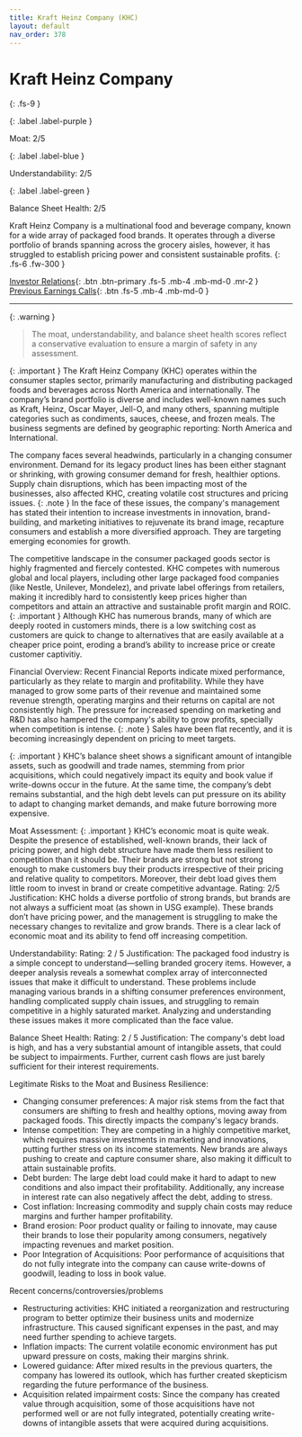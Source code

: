 ```yaml
---
title: Kraft Heinz Company (KHC)
layout: default
nav_order: 378
---
```


# Kraft Heinz Company
{: .fs-9 }

{: .label .label-purple }

Moat: 2/5

{: .label .label-blue }

Understandability: 2/5

{: .label .label-green }

Balance Sheet Health: 2/5

Kraft Heinz Company is a multinational food and beverage company, known for a wide array of packaged food brands. It operates through a diverse portfolio of brands spanning across the grocery aisles, however, it has struggled to establish pricing power and consistent sustainable profits.
{: .fs-6 .fw-300 }

[Investor Relations](https://www.google.com/search?q=KHC+investor+relations){: .btn .btn-primary .fs-5 .mb-4 .mb-md-0 .mr-2 }
[Previous Earnings Calls](https://discountingcashflows.com/company/KHC/transcripts/){: .btn .fs-5 .mb-4 .mb-md-0 }

---

{: .warning }
>The moat, understandability, and balance sheet health scores reflect a conservative evaluation to ensure a margin of safety in any assessment.



{: .important }
The Kraft Heinz Company (KHC) operates within the consumer staples sector, primarily manufacturing and distributing packaged foods and beverages across North America and internationally. The company’s brand portfolio is diverse and includes well-known names such as Kraft, Heinz, Oscar Mayer, Jell-O, and many others, spanning multiple categories such as condiments, sauces, cheese, and frozen meals. The business segments are defined by geographic reporting: North America and International.

The company faces several headwinds, particularly in a changing consumer environment. Demand for its legacy product lines has been either stagnant or shrinking, with growing consumer demand for fresh, healthier options. Supply chain disruptions, which has been impacting most of the businesses, also affected KHC, creating volatile cost structures and pricing issues.
{: .note }
In the face of these issues, the company's management has stated their intention to increase investments in innovation, brand-building, and marketing initiatives to rejuvenate its brand image, recapture consumers and establish a more diversified approach. They are targeting emerging economies for growth.

The competitive landscape in the consumer packaged goods sector is highly fragmented and fiercely contested. KHC competes with numerous global and local players, including other large packaged food companies (like Nestle, Unilever, Mondelez), and private label offerings from retailers, making it incredibly hard to consistently keep prices higher than competitors and attain an attractive and sustainable profit margin and ROIC.
{: .important }
Although KHC has numerous brands, many of which are deeply rooted in customers minds, there is a low switching cost as customers are quick to change to alternatives that are easily available at a cheaper price point, eroding a brand’s ability to increase price or create customer captivitiy.

Financial Overview:
Recent Financial Reports indicate mixed performance, particularly as they relate to margin and profitability. While they have managed to grow some parts of their revenue and maintained some revenue strength, operating margins and their returns on capital are not consistently high. The pressure for increased spending on marketing and R&D has also hampered the company's ability to grow profits, specially when competition is intense.
{: .note }
Sales have been flat recently, and it is becoming increasingly dependent on pricing to meet targets.

{: .important }
KHC’s balance sheet shows a significant amount of intangible assets, such as goodwill and trade names, stemming from prior acquisitions, which could negatively impact its equity and book value if write-downs occur in the future. At the same time, the company’s debt remains substantial, and the high debt levels can put pressure on its ability to adapt to changing market demands, and make future borrowing more expensive.

Moat Assessment:
{: .important }
KHC’s economic moat is quite weak. Despite the presence of established, well-known brands, their lack of pricing power, and high debt structure have made them less resilient to competition than it should be. Their brands are strong but not strong enough to make customers buy their products irrespective of their pricing and relative quality to competitors. Moreover, their debt load gives them little room to invest in brand or create competitive advantage.
Rating: 2/5
Justification: KHC holds a diverse portfolio of strong brands, but brands are not always a sufficient moat (as shown in USG example). These brands don’t have pricing power, and the management is struggling to make the necessary changes to revitalize and grow brands. There is a clear lack of economic moat and its ability to fend off increasing competition.

Understandability:
Rating: 2 / 5
Justification: The packaged food industry is a simple concept to understand—selling branded grocery items. However, a deeper analysis reveals a somewhat complex array of interconnected issues that make it difficult to understand. These problems include managing various brands in a shifting consumer preferences environment, handling complicated supply chain issues, and struggling to remain competitive in a highly saturated market. Analyzing and understanding these issues makes it more complicated than the face value.

Balance Sheet Health:
Rating: 2 / 5
Justification: The company's debt load is high, and has a very substantial amount of intangible assets, that could be subject to impairments. Further, current cash flows are just barely sufficient for their interest requirements.

Legitimate Risks to the Moat and Business Resilience:
*   Changing consumer preferences: A major risk stems from the fact that consumers are shifting to fresh and healthy options, moving away from packaged foods. This directly impacts the company's legacy brands.
*   Intense competition: They are competing in a highly competitive market, which requires massive investments in marketing and innovations, putting further stress on its income statements. New brands are always pushing to create and capture consumer share, also making it difficult to attain sustainable profits.
*   Debt burden: The large debt load could make it hard to adapt to new conditions and also impact their profitability. Additionally, any increase in interest rate can also negatively affect the debt, adding to stress.
*   Cost inflation: Increasing commodity and supply chain costs may reduce margins and further hamper profitability.
*   Brand erosion: Poor product quality or failing to innovate, may cause their brands to lose their popularity among consumers, negatively impacting revenues and market position.
*   Poor Integration of Acquisitions: Poor performance of acquisitions that do not fully integrate into the company can cause write-downs of goodwill, leading to loss in book value.

Recent concerns/controversies/problems
*   Restructuring activities: KHC initiated a reorganization and restructuring program to better optimize their business units and modernize infrastructure. This caused significant expenses in the past, and may need further spending to achieve targets.
*   Inflation impacts: The current volatile economic environment has put upward pressure on costs, making their margins shrink.
*   Lowered guidance: After mixed results in the previous quarters, the company has lowered its outlook, which has further created skepticism regarding the future performance of the business.
*    Acquisition related impairment costs: Since the company has created value through acquisition, some of those acquisitions have not performed well or are not fully integrated, potentially creating write-downs of intangible assets that were acquired during acquisitions.